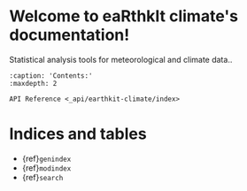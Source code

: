 # Welcome to eaRthkIt climate's documentation!

Statistical analysis tools for meteorological and climate data..

```{toctree}
:caption: 'Contents:'
:maxdepth: 2

API Reference <_api/earthkit-climate/index>
```

# Indices and tables

- {ref}`genindex`
- {ref}`modindex`
- {ref}`search`
